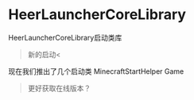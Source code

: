 # HeerLauncherCoreLibrary
HeerLauncherCoreLibrary启动类库

> 新的启动<

现在我们推出了几个启动类
MinecraftStartHelper
Game


> 更好获取在线版本？
